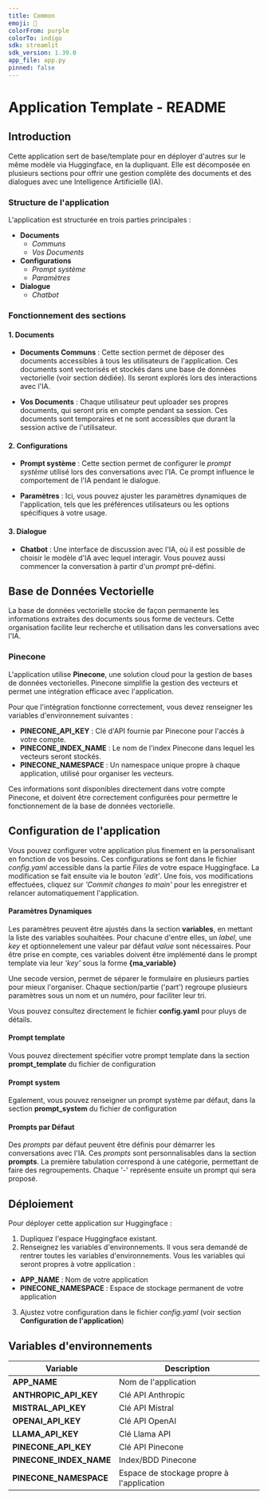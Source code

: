 ```yaml
---
title: Common
emoji: 🏢
colorFrom: purple
colorTo: indigo
sdk: streamlit
sdk_version: 1.39.0
app_file: app.py
pinned: false
---
```


<!-- Check out the configuration reference at https://huggingface.co/docs/hub/spaces-config-reference -->

# Application Template - README

## Introduction

Cette application sert de base/template pour en déployer d'autres sur le même modèle via Huggingface, en la dupliquant. Elle est décomposée en plusieurs sections pour offrir une gestion complète des documents et des dialogues avec une Intelligence Artificielle (IA).

### Structure de l'application

L'application est structurée en trois parties principales :

- **Documents**
  - *Communs*
  - *Vos Documents*
- **Configurations**
  - *Prompt système*
  - *Paramètres*
- **Dialogue**
  - *Chatbot*

### Fonctionnement des sections

#### 1. Documents

- **Documents Communs** : 
  Cette section permet de déposer des documents accessibles à tous les utilisateurs de l'application. Ces documents sont vectorisés et stockés dans une base de données vectorielle (voir section dédiée). Ils seront explorés lors des interactions avec l'IA.

- **Vos Documents** : 
  Chaque utilisateur peut uploader ses propres documents, qui seront pris en compte pendant sa session. Ces documents sont temporaires et ne sont accessibles que durant la session active de l'utilisateur.

#### 2. Configurations

- **Prompt système** :
  Cette section permet de configurer le *prompt système* utilisé lors des conversations avec l'IA. Ce prompt influence le comportement de l'IA pendant le dialogue.

- **Paramètres** :
  Ici, vous pouvez ajuster les paramètres dynamiques de l'application, tels que les préférences utilisateurs ou les options spécifiques à votre usage.

#### 3. Dialogue

- **Chatbot** :
  Une interface de discussion avec l'IA, où il est possible de choisir le modèle d'IA avec lequel interagir. Vous pouvez aussi commencer la conversation à partir d'un *prompt* pré-défini.

## Base de Données Vectorielle

La base de données vectorielle stocke de façon permanente les informations extraites des documents sous forme de vecteurs. Cette organisation facilite leur recherche et utilisation dans les conversations avec l'IA.

### Pinecone

L'application utilise **Pinecone**, une solution cloud pour la gestion de bases de données vectorielles. Pinecone simplifie la gestion des vecteurs et permet une intégration efficace avec l'application.

Pour que l'intégration fonctionne correctement, vous devez renseigner les variables d'environnement suivantes :

- **PINECONE_API_KEY** : Clé d'API fournie par Pinecone pour l'accès à votre compte.
- **PINECONE_INDEX_NAME** : Le nom de l'index Pinecone dans lequel les vecteurs seront stockés.
- **PINECONE_NAMESPACE** : Un namespace unique propre à chaque application, utilisé pour organiser les vecteurs.

Ces informations sont disponibles directement dans votre compte Pinecone, et doivent être correctement configurées pour permettre le fonctionnement de la base de données vectorielle.


## Configuration de l'application

Vous pouvez configurer votre application plus finement en la personalisant en fonction de vos besoins. Ces configurations se font dans le fichier *config.yaml* accessible dans la partie *Files* de votre espace Huggingface. La modification se fait ensuite via le bouton *'edit'*. 
Une fois, vos modifications effectuées, cliquez sur *'Commit changes to main'* pour les enregistrer et relancer automatiquement l'application.

#### Paramètres Dynamiques

Les paramètres peuvent être ajustés dans la section **variables**, en mettant la liste des variables souhaitées.
Pour chacune d'entre elles, un *label*, une *key* et optionnelement une valeur par défaut *value* sont nécessaires.
Pour être prise en compte, ces variables doivent être implémenté dans le prompt template via leur *'key'* sous la forme **{ma_variable}**

Une secode version, permet de séparer le formulaire en plusieurs parties pour mieux l'organiser.
Chaque section/partie ('part') regroupe plusieurs paramètres sous un nom et un numéro, pour faciliter leur tri.

Vous pouvez consultez directement le fichier **config.yaml** pour pluys de détails.

#### Prompt template

Vous pouvez directement spécifier votre prompt template dans la section **prompt_template** du fichier de configuration

#### Prompt system

Egalement, vous pouvez renseigner un prompt système par défaut, dans la section **prompt_system** du fichier de configuration

#### Prompts par Défaut

Des *prompts* par défaut peuvent être définis pour démarrer les conversations avec l'IA. Ces *prompts* sont personnalisables dans la section **prompts**.
La première tabulation correspond à une catégorie, permettant de faire des regroupements.
Chaque '-' représente ensuite un prompt qui sera proposé.

## Déploiement

Pour déployer cette application sur Huggingface :

1. Dupliquez l'espace Huggingface existant.
2. Renseignez les variables d'environnements. Il vous sera demandé de rentrer toutes les variables d'environnements. Vous les variables qui seront propres à votre application : 
 - **APP_NAME** : Nom de votre application
 - **PINECONE_NAMESPACE** : Espace de stockage permanent de votre application
3. Ajustez votre configuration dans le fichier *config.yaml* (voir section **Configuration de l'application**)


## Variables d'environnements
| Variable | Description 
|----------|----------
**APP_NAME**|Nom de l'application
**ANTHROPIC_API_KEY**| Clé API Anthropic
**MISTRAL_API_KEY**|Clé API Mistral
**OPENAI_API_KEY**|Clé API OpenAI
**LLAMA_API_KEY**|Clé Llama API
**PINECONE_API_KEY**|Clé API Pinecone
**PINECONE_INDEX_NAME**|Index/BDD Pinecone
**PINECONE_NAMESPACE**|Espace de stockage propre à l'application


